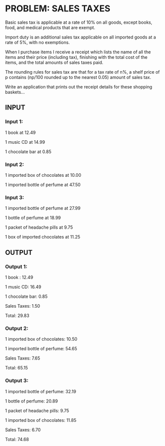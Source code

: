 # PROBLEM: SALES TAXES

Basic sales tax is applicable at a rate of 10% on all goods, except books, food, and medical products that are exempt.

Import duty is an additional sales tax applicable on all imported goods at a rate of 5%, with no exemptions.

When I purchase items I receive a receipt which lists the name of all the items and their price (including tax), finishing with the total cost of the items, and the total amounts of sales taxes paid.

The rounding rules for sales tax are that for a tax rate of n%, a shelf price of p contains (np/100 rounded up to the nearest 0.05) amount of sales tax.

Write an application that prints out the receipt details for these shopping baskets...

## INPUT

### Input 1:

1 book at 12.49

1 music CD at 14.99

1 chocolate bar at 0.85

### Input 2:

1 imported box of chocolates at 10.00

1 imported bottle of perfume at 47.50

### Input 3:

1 imported bottle of perfume at 27.99

1 bottle of perfume at 18.99

1 packet of headache pills at 9.75

1 box of imported chocolates at 11.25

## OUTPUT

### Output 1:

1 book : 12.49

1 music CD: 16.49

1 chocolate bar: 0.85

Sales Taxes: 1.50

Total: 29.83

### Output 2:

1 imported box of chocolates: 10.50

1 imported bottle of perfume: 54.65

Sales Taxes: 7.65

Total: 65.15

### Output 3:

1 imported bottle of perfume: 32.19

1 bottle of perfume: 20.89

1 packet of headache pills: 9.75

1 imported box of chocolates: 11.85

Sales Taxes: 6.70

Total: 74.68
